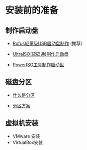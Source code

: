 # 安装前的准备

## 制作启动盘

* [Rufus轻量级USB启动盘制作](./Make-U-Disk/rufus.md) (推荐)

* [UltraISO(软碟通)制作启动盘](./Make-U-Disk/ultraISO.md)

* [PowerISO工具制作启动盘](./Make-U-Disk/powerISO.md)

## 磁盘分区

* [什么是分区](./Disk-Partition/what-disk-partition.md)

* [分区方案](./Disk-Partition/partition-scheme.md)

## 虚拟机安装

* VMware 安装
* VirtualBox安装